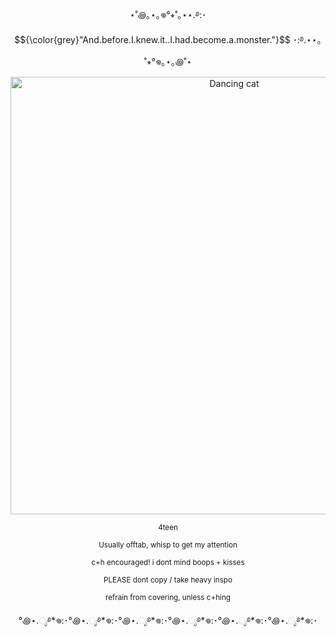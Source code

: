 <p align="center"> ⋆˚꩜｡⋆｡𖦹°⭒˚｡⋆⋆.࿔:･  $${\color{grey}"And.before.I.knew.it..I.had.become.a.monster."}$$ ･:࿔.⋆⋆｡˚⭒°𖦹｡⋆｡꩜˚⋆ </p>
<p align="center"> 
  <p align="center">
  <img src="https://github.com/user-attachments/assets/6755ed02-3779-49b7-b5e7-dfa87e2b1291" alt="Dancing cat" width="700"/>
</p>

<p align="center"> <sub>4teen</sub> </p>
  <p align="center"> <sub>Usually offtab, whisp to get my attention</sub></p>
<p align="center"> <sub>c+h encouraged! i dont mind boops + kisses</sub></p>
<p align="center"> <sub>PLEASE dont copy / take heavy inspo</sub></p>
<p align="center"> <sub>refrain from covering, unless c+hing</sub></p>
<p align="center">°꩜⋆.ೃ࿔*𖦹:･°꩜⋆.ೃ࿔*𖦹:･°꩜⋆.ೃ࿔*𖦹:･°꩜⋆.ೃ࿔*𖦹:･°꩜⋆.ೃ࿔*𖦹:･°꩜⋆.ೃ࿔*𖦹:･</p>


